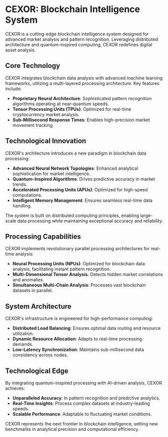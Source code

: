 # CEXOR: Blockchain Intelligence System

CEXOR is a cutting-edge blockchain intelligence system designed for advanced market analysis and pattern recognition. Leveraging distributed architecture and quantum-inspired computing, CEXOR redefines digital asset analysis.

## Core Technology

CEXOR integrates blockchain data analysis with advanced machine learning frameworks, utilizing a multi-layered processing architecture. Key features include:

- **Proprietary Neural Architecture**: Sophisticated pattern recognition algorithms operating at near-quantum speeds.
- **Tensor Processing Units (TPUs)**: Optimized for real-time cryptocurrency market analysis.
- **Sub-Millisecond Response Times**: Enables high-precision market movement tracking.

## Technological Innovation

CEXOR's architecture introduces a new paradigm in blockchain data processing:

- **Advanced Neural Network Topologies**: Enhanced analytical sophistication for market intelligence.
- **Quantum-Inspired Algorithms**: Drives predictive accuracy in market trends.
- **Accelerated Processing Units (APUs)**: Optimized for high-speed computations.
- **Intelligent Memory Management**: Ensures seamless real-time data handling.

The system is built on distributed computing principles, enabling large-scale data processing while maintaining exceptional accuracy and reliability.

## Processing Capabilities

CEXOR implements revolutionary parallel processing architectures for real-time analysis:

- **Neural Processing Units (NPUs)**: Optimized for blockchain data analysis, facilitating instant pattern recognition.
- **Multi-Dimensional Tensor Analysis**: Detects hidden market correlations and anomalies.
- **Simultaneous Multi-Chain Analysis**: Processes vast blockchain datasets in parallel.

## System Architecture

CEXOR's infrastructure is engineered for high-performance computing:

- **Distributed Load Balancing**: Ensures optimal data routing and resource utilization.
- **Dynamic Resource Allocation**: Adapts to real-time processing demands.
- **Low-Latency Synchronization**: Maintains sub-millisecond data consistency across nodes.

## Technological Edge

By integrating quantum-inspired processing with AI-driven analysis, CEXOR achieves:

- **Unparalleled Accuracy**: In pattern recognition and predictive analytics.
- **Real-Time Insights**: Process complex datasets at industry-leading speeds.
- **Scalable Performance**: Adaptable to fluctuating market conditions.

CEXOR represents the next frontier in blockchain intelligence, setting new benchmarks in analytical precision and computational efficiency.
